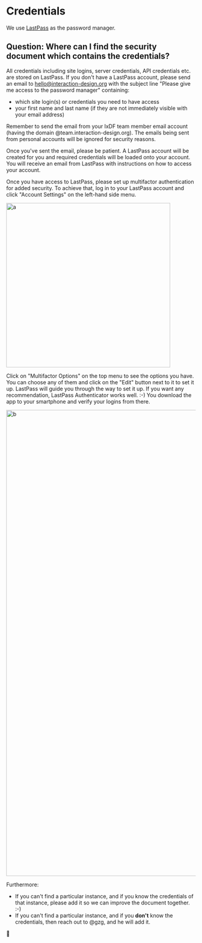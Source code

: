 # Credentials

We use [LastPass](https://lastpass.com) as the password manager.

## Question: Where can I find the security document which contains the credentials?

All credentials including site logins, server credentials, API credentials etc. are stored on LastPass.
If you don't have a LastPass account, please send an email to hello@interaction-design.org with the subject line "Please give me access to the password manager" containing:

- which site login(s) or credentials you need to have access
- your first name and last name (if they are not immediately visible with your email address)

Remember to send the email from your IxDF team member email account (having the domain @team.interaction-design.org).
The emails being sent from personal accounts will be ignored for security reasons.

Once you've sent the email, please be patient. A LastPass account will be created for you and required credentials will be loaded onto your account.
You will receive an email from LastPass with instructions on how to access your account.

Once you have access to LastPass, please set up multifactor authentication for added security.
To achieve that, log in to your LastPass account and click "Account Settings" on the left-hand side menu.

<img width="436" alt="a" src="https://user-images.githubusercontent.com/832544/31412787-2ea016fa-ae1f-11e7-9ef1-0dd1b4ccc07f.png">

Click on "Multifactor Options" on the top menu to see the options you have. You can choose any of them and click on the "Edit" button next to it to set it up. LastPass will guide you through the way to set it up. If you want any recommendation, LastPass Authenticator works well. :-) You download the app to your smartphone and verify your logins from there.

<img width="1236" alt="b" src="https://user-images.githubusercontent.com/832544/31412893-85be76de-ae1f-11e7-8786-b0e9e2f85d2c.png">

Furthermore:

- If you can't find a particular instance, and if you know the credentials of that instance, please add it so we can improve the document together. :-)
- If you can't find a particular instance, and if you **don't** know the credentials, then reach out to @gzg, and he will add it.

🦄
